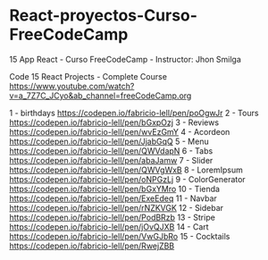 # React-proyectos-Curso-FreeCodeCamp
15 App React - Curso FreeCodeCamp - Instructor: Jhon Smilga

Code 15 React Projects - Complete Course   https://www.youtube.com/watch?v=a_7Z7C_JCyo&ab_channel=freeCodeCamp.org

1 - birthdays   https://codepen.io/fabricio-lell/pen/poOgwJr
2 - Tours   https://codepen.io/fabricio-lell/pen/bGxpOzj
3 - Reviews   https://codepen.io/fabricio-lell/pen/wvEzGmY
4 - Acordeon   https://codepen.io/fabricio-lell/pen/JjabGqQ
5 - Menu   https://codepen.io/fabricio-lell/pen/QWVdapN
6 - Tabs   https://codepen.io/fabricio-lell/pen/abaJamw
7 - Slider   https://codepen.io/fabricio-lell/pen/QWVgWxB
8 - LoremIpsum   https://codepen.io/fabricio-lell/pen/oNPGzLj
9 - ColorGenerator   https://codepen.io/fabricio-lell/pen/bGxYMro
10 - Tienda   https://codepen.io/fabricio-lell/pen/ExeEdeq
11 - Navbar   https://codepen.io/fabricio-lell/pen/rNZKVGK
12 - Sidebar   https://codepen.io/fabricio-lell/pen/PodBRzb
13 - Stripe   https://codepen.io/fabricio-lell/pen/jOvQJXB
14 - Cart   https://codepen.io/fabricio-lell/pen/VwGJbRo
15 - Cocktails   https://codepen.io/fabricio-lell/pen/RwejZBB
